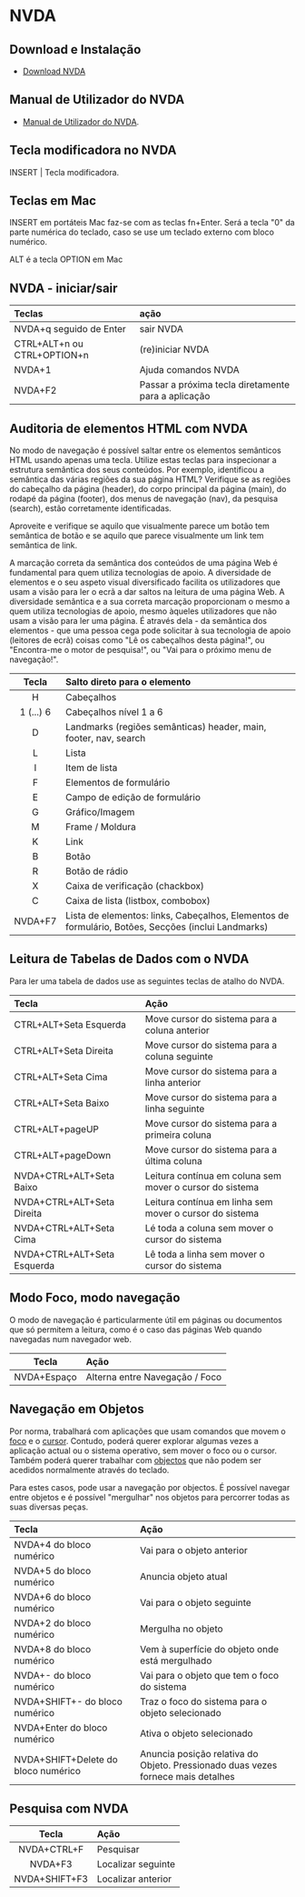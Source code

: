 # NVDA

## Download e Instalação

- [Download NVDA](https://www.nvaccess.org/download/)

## Manual de Utilizador do NVDA

- [Manual de Utilizador do NVDA](https://www.nvaccess.org/files/nvda/releases/stable/documentation/pt_PT/userGuide.html).

## Tecla modificadora no NVDA

INSERT | Tecla modificadora. 

## Teclas em Mac

INSERT em portáteis Mac faz-se com as teclas fn+Enter. Será a tecla "0" da parte numérica do teclado, caso se use um teclado externo com bloco numérico.

ALT é a tecla OPTION em Mac

## NVDA - iniciar/sair

| Teclas | ação |
|:-------|:-----|
| NVDA+q seguido de Enter  | sair NVDA  |
| CTRL+ALT+n ou CTRL+OPTION+n | (re)iniciar NVDA |
| NVDA+1 | Ajuda comandos NVDA |
| NVDA+F2 | Passar a próxima tecla diretamente para a aplicação |

## Auditoria de elementos HTML com NVDA

No modo de navegação é possível saltar entre os elementos semânticos HTML usando apenas uma tecla. Utilize estas teclas para inspecionar a estrutura semântica dos seus conteúdos. Por exemplo, identificou a semântica das várias regiões da sua página HTML? Verifique se as regiões do cabeçalho da página (header), do corpo principal da página (main), do rodapé da página (footer), dos menus de navegação (nav), da pesquisa (search), estão corretamente identificadas.

Aproveite e verifique se aquilo que visualmente parece um botão tem semântica de botão e se aquilo que parece visualmente um link tem semântica de link.

A marcação correta da semântica dos conteúdos de uma página Web é fundamental para quem utiliza tecnologias de apoio. A diversidade de elementos e o seu aspeto visual diversificado facilita os utilizadores que usam a visão para ler o ecrã a dar saltos na leitura de uma página Web. A diversidade semântica e a sua correta marcação proporcionam o mesmo a quem utiliza tecnologias de apoio, mesmo àqueles utilizadores que não usam a visão para ler uma página. É através dela - da semântica dos elementos - que uma pessoa cega pode solicitar à sua tecnologia de apoio (leitores de ecrã) coisas como "Lê os cabeçalhos desta página!", ou "Encontra-me o motor de pesquisa!", ou "Vai para o próximo menu de navegação!". 

| Tecla | Salto direto para o elemento|
|:-----:|:-------|
| H | Cabeçalhos |
| 1 (...) 6 | Cabeçalhos nível 1 a 6 |
| D | Landmarks (regiões semânticas) header, main, footer, nav, search |
| L | Lista |
| I | Item de lista |
| F | Elementos de formulário |
| E | Campo de edição de formulário |
| G | Gráfico/Imagem |
| M | Frame / Moldura | 
| K | Link |
| B | Botão |
| R | Botão de rádio |
| X | Caixa de verificação (chackbox) |
| C | Caixa de lista (listbox, combobox) |
| NVDA+F7 | Lista de elementos: links, Cabeçalhos, Elementos de formulário, Botões, Secções (inclui Landmarks) |

## Leitura de Tabelas de Dados com o NVDA

Para ler uma tabela de dados use as seguintes teclas de atalho do NVDA.

| Tecla | Ação |
|:------|:-----|
| CTRL+ALT+Seta Esquerda | Move cursor do sistema para a coluna anterior |
| CTRL+ALT+Seta Direita | Move cursor do sistema para a coluna seguinte |
| CTRL+ALT+Seta Cima | Move cursor do sistema para a linha anterior |
| CTRL+ALT+Seta Baixo | Move cursor do sistema para a linha seguinte |
| CTRL+ALT+pageUP | Move cursor do sistema para a primeira coluna |
| CTRL+ALT+pageDown | Move cursor do sistema para a última coluna |
| NVDA+CTRL+ALT+Seta Baixo | Leitura contínua em coluna sem mover o cursor do sistema |
| NVDA+CTRL+ALT+Seta Direita | Leitura contínua em linha sem mover o cursor do sistema |
| NVDA+CTRL+ALT+Seta Cima | Lé toda a coluna sem mover o cursor do sistema |
| NVDA+CTRL+ALT+Seta Esquerda | Lê toda a linha sem mover o cursor do sistema |

## Modo Foco, modo navegação

O modo de navegação é particularmente útil em páginas ou documentos que só permitem a leitura, como é o caso das páginas Web quando navegadas num navegador web.

| Tecla | Ação |
|:-----:|:-----|
| NVDA+Espaço | Alterna entre Navegação / Foco |

## Navegação em Objetos

Por norma, trabalhará com aplicações que usam comandos que movem o [foco](https://www.nvaccess.org/files/nvda/releases/stable/documentation/pt_PT/userGuide.html#SystemFocus) e o [cursor](https://www.nvaccess.org/files/nvda/releases/stable/documentation/pt_PT/userGuide.html#SystemCaret). Contudo, poderá querer explorar algumas vezes a aplicação actual ou o sistema operativo, sem mover o foco ou o cursor. Também poderá querer trabalhar com [objectos](https://www.nvaccess.org/files/nvda/releases/stable/documentation/pt_PT/userGuide.html#Objects) que não podem ser acedidos normalmente através do teclado.

Para estes casos, pode usar a navegação por objectos. É possível navegar entre objetos e é possível "mergulhar" nos objetos para percorrer todas as suas diversas peças.

| Tecla | Ação |
|:------|:-----|
| NVDA+4 do bloco numérico | Vai para o objeto anterior |
| NVDA+5 do bloco numérico | Anuncia objeto atual |
| NVDA+6 do bloco numérico | Vai para o objeto seguinte |
| NVDA+2 do bloco numérico | Mergulha no objeto |
| NVDA+8 do bloco numérico | Vem à superfície do objeto onde está mergulhado |
| NVDA+- do bloco numérico | Vai para o objeto que tem o foco do sistema |
| NVDA+SHIFT+- do bloco numérico | Traz o foco do sistema para o objeto selecionado |
| NVDA+Enter do bloco numérico | Ativa o objeto selecionado |
| NVDA+SHIFT+Delete do bloco numérico | Anuncia posição relativa do Objeto. Pressionado duas vezes fornece mais detalhes |



## Pesquisa com NVDA

| Tecla | Ação |
|:-----:|:-----|
| NVDA+CTRL+F | Pesquisar |
| NVDA+F3 | Localizar seguinte |
| NVDA+SHIFT+F3 | Localizar anterior |

